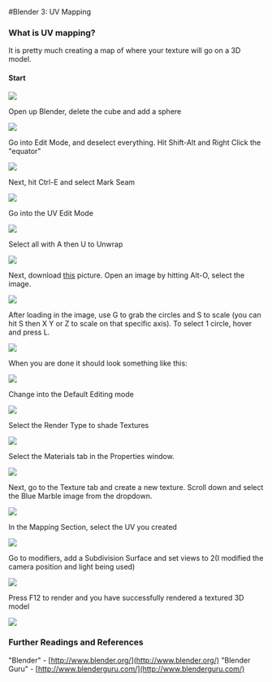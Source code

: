 #Blender 3: UV Mapping
###  What is UV mapping?
It is pretty much creating a map of where your texture will go on a 3D model.
#### Start
![](start.png)

Open up Blender, delete the cube and add a sphere

![](sphere.PNG)

Go into Edit Mode, and deselect everything. Hit Shift-Alt and Right Click the "equator"

![](shiftaltrightlclick.PNG)

Next, hit Ctrl-E and select Mark Seam

![](ctrlemarkseam.PNG)

Go into the UV Edit Mode

![](UVeditmode.PNG)

Select all with A then U to Unwrap

![](actrlu.PNG)

Next, download <a href="http://upload.wikimedia.org/wikipedia/commons/1/1c/BlueMarble-2001-2002.jpg">this</a> picture. Open an image by hitting Alt-O, select the image.

![](openimage.PNG)

After loading in the image, use G to grab the circles and S to scale (you can hit S then X Y or Z to scale on that specific axis). To select 1 circle, hover and press L.

![](loaded.PNG)

When you are done it should look something like this:

![](grabscale.PNG)

Change into the Default Editing mode

![](Change.PNG)

Select the Render Type to shade Textures

![](rendertype.PNG)

Select the Materials tab in the Properties window.

![](newmaterial.PNG)

Next, go to the Texture tab and create a new texture. Scroll down and select the Blue Marble image from the dropdown.

![](newtexture.PNG)

In the Mapping Section, select the UV you created

![](mappinguv.PNG)

Go to modifiers, add a Subdivision Surface and set views to 2(I modified the camera position and light being used)

![](subdivide.PNG)

Press F12 to render and you have successfully rendered a textured 3D model

![](f12.PNG)

### Further Readings and References
"Blender" - [http://www.blender.org/](http://www.blender.org/)
"Blender Guru" - [http://www.blenderguru.com/](http://www.blenderguru.com/)
